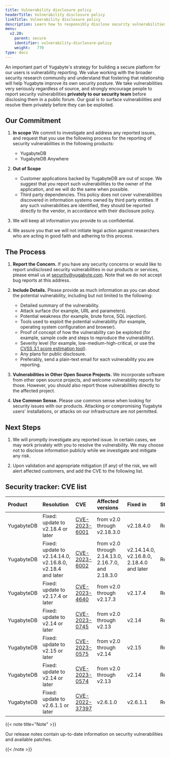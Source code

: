 ```yaml
---
title: Vulnerability disclosure policy
headerTitle: Vulnerability disclosure policy
linkTitle: Vulnerability disclosure policy
description: Learn how to responsibly disclose security vulnerabilities to Yugabyte
menu:
  v2.20:
    parent: secure
    identifier: vulnerability-disclosure-policy
    weight:   770
type: docs
---
```


An important part of Yugabyte's strategy for building a secure platform for our users is vulnerability reporting. We value working with the broader security research community and understand that fostering that relationship will help Yugabyte improve its own security posture. We take vulnerabilities very seriously regardless of source, and strongly encourage people to report security vulnerabilities **privately to our security team** before disclosing them in a public forum. Our goal is to surface vulnerabilities and resolve them privately before they can be exploited.

## Our Commitment

1. **In scope** We commit to investigate and address any reported issues, and request that you use the following process for the reporting of security vulnerabilities in the following products:

    * YugabyteDB
    * YugabyteDB Anywhere

1. **Out of Scope**

    * Customer applications backed by YugabyteDB are out of scope. We suggest that you report such vulnerabilities to the owner of the application, and we will do the same when possible.
    * Third party dependencies. This policy does not cover vulnerabilities discovered in information systems owned by third party entities.  If any such vulnerabilities are identified, they should be reported directly to the vendor, in accordance with their disclosure policy.

1. We will keep all information you provide to us confidential.

1. We assure you that we will not initiate legal action against researchers who are acting in good faith and adhering to this process.

## The Process

1. **Report the Concern.** If you have any security concerns or would like to report undisclosed security vulnerabilities in our products or services, please email us at [security@yugabyte.com](mailto:security@yugabyte.com). Note that we do not accept bug reports at this address.

1. **Include Details.** Please provide as much information as you can about the potential vulnerability, including but not limited to the following:

    * Detailed summary of the vulnerability.
    * Attack surface (for example, URL and parameters).
    * Potential weakness (for example, brute force, SQL injection).
    * Tools used to exploit the potential vulnerability (for example, operating system configuration and browser).
    * Proof of concept of how the vulnerability can be exploited (for example, sample code and steps to reproduce the vulnerability).
    * Severity level (for example, low-medium-high-critical, or use the [CVSS 3.1 score estimation tool](https://www.first.org/cvss/user-guide)).
    * Any plans for public disclosure.
    * Preferably, send a plain-text email for each vulnerability you are reporting.

1. **Vulnerabilities in Other Open Source Projects.** We incorporate software from other open source projects, and welcome vulnerability reports for those. However, you should also report those vulnerabilities directly to the affected project.

1. **Use Common Sense.** Please use common sense when looking for security issues with our products. Attacking or compromising Yugabyte users' installations, or attacks on our infrastructure are not permitted.

## Next Steps

1. We will promptly investigate any reported issue. In certain cases, we may work privately with you to resolve the vulnerability. We may choose not to disclose information publicly while we investigate and mitigate any risk.

1. Upon validation and appropriate mitigation (if any) of the risk, we will alert affected customers, and add the CVE to the following list.

## Security tracker: CVE list

| Product | Resolution | CVE | Affected versions | Fixed in | Status |
| :------ | :--------- | :-- | :---------------- | :------- | :----- |
| YugabyteDB | Fixed: update to v2.18.4 or later | [CVE-2023-6001](https://www.cve.org/CVERecord?id=CVE-2023-6001) | from v2.0 through v2.18.3.0 | v2.18.4.0 | Resolved |
| YugabyteDB | Fixed: update to v2.14.14.0, v2.16.8.0, v2.18.4 and later | [CVE-2023-6002](https://www.cve.org/CVERecord?id=CVE-2023-6002) | from v2.0 through 2.14.13.0, 2.16.7.0, and 2.18.3.0 | v2.14.14.0, v2.16.8.0, 2.18.4.0 and later | Resolved |
| YugabyteDB | Fixed: update to v2.17.4 or later | [CVE-2023-4640](https://www.cve.org/CVERecord?id=CVE-2023-4640) | from v2.0 through v2.17.3 | v2.17.4 | Resolved |
| YugabyteDB | Fixed: update to v2.14 or later | [CVE-2023-0745](https://www.cve.org/CVERecord?id=CVE-2023-0745) | from v2.0 through v2.13 | v2.14 | Resolved |
| YugabyteDB | Fixed: update to v2.15 or later | [CVE-2023-0575](https://www.cve.org/CVERecord?id=CVE-2023-0575) | from v2.0 through v2.14 | v2.15 | Resolved |
| YugabyteDB | Fixed: update to v2.14 or later | [CVE-2023-0574](https://www.cve.org/CVERecord?id=CVE-2023-0574) | from v2.0 through v2.13 | v2.14 | Resolved |
| YugabyteDB | Fixed: update to v2.6.1.1 or later | [CVE-2022-37397](https://www.cve.org/CVERecord?id=CVE-2022-37397) | v2.6.1.0 | v2.6.1.1 | Resolved |

{{< note title="Note" >}}

Our release notes contain up-to-date information on security vulnerabilities and available patches.

{{< /note >}}
